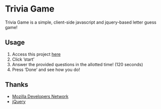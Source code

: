 # Trivia Game

Trivia Game is a simple, client-side javascript and jquery-based letter guess game! 

## Usage

1. Access this project [here](http://happyliltrees.github.io/TriviaGame)
2. Click ’start’
3. Answer the provided questions in the allotted time! (120 seconds)
4. Press ‘Done’ and see how you do!

## Thanks

* [Mozilla Developers Network](https://developer.mozilla.org/en-US/docs/Web/javascript)
* [jQuery](https://jquery.com)
